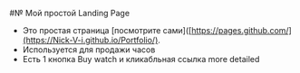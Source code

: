#№ Мой простой Landing Page

- Это простая страница [посмотрите сами]([https://pages.github.com/](https://Nick-V-i.github.io/Portfolio/).
- Используется для продажи часов
- Есть 1 кнопка Buy watch и кликабльная ссылка more detailed  
